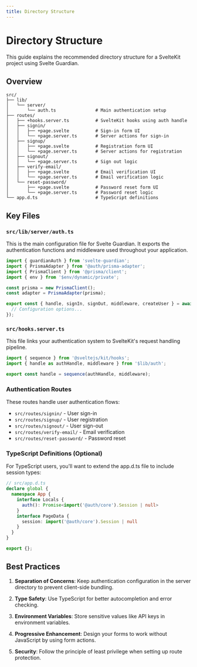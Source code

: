 ```yaml
---
title: Directory Structure
---
```


# Directory Structure

This guide explains the recommended directory structure for a SvelteKit project using Svelte Guardian.

## Overview

```
src/
├── lib/
│   └── server/
│       └── auth.ts               # Main authentication setup
├── routes/
│   ├── +hooks.server.ts          # SvelteKit hooks using auth handle
│   ├── signin/
│   │   ├── +page.svelte          # Sign-in form UI
│   │   └── +page.server.ts       # Server actions for sign-in
│   ├── signup/
│   │   ├── +page.svelte          # Registration form UI
│   │   └── +page.server.ts       # Server actions for registration
│   ├── signout/
│   │   └── +page.server.ts       # Sign out logic
│   ├── verify-email/
│   │   ├── +page.svelte          # Email verification UI
│   │   └── +page.server.ts       # Email verification logic
│   └── reset-password/
│       ├── +page.svelte          # Password reset form UI
│       └── +page.server.ts       # Password reset logic
└── app.d.ts                      # TypeScript definitions
```

## Key Files

### `src/lib/server/auth.ts`

This is the main configuration file for Svelte Guardian. It exports the authentication functions and middleware used throughout your application.

```typescript
import { guardianAuth } from 'svelte-guardian';
import { PrismaAdapter } from '@auth/prisma-adapter';
import { PrismaClient } from '@prisma/client';
import { env } from '$env/dynamic/private';

const prisma = new PrismaClient();
const adapter = PrismaAdapter(prisma);

export const { handle, signIn, signOut, middleware, createUser } = await guardianAuth({
  // Configuration options...
});
```

### `src/hooks.server.ts`

This file links your authentication system to SvelteKit's request handling pipeline.

```typescript
import { sequence } from '@sveltejs/kit/hooks';
import { handle as authHandle, middleware } from '$lib/auth';

export const handle = sequence(authHandle, middleware);
```

### Authentication Routes

These routes handle user authentication flows:

- `src/routes/signin/` - User sign-in
- `src/routes/signup/` - User registration
- `src/routes/signout/` - User sign-out
- `src/routes/verify-email/` - Email verification
- `src/routes/reset-password/` - Password reset

### TypeScript Definitions (Optional)

For TypeScript users, you'll want to extend the app.d.ts file to include session types:

```typescript
// src/app.d.ts
declare global {
  namespace App {
    interface Locals {
      auth(): Promise<import('@auth/core').Session | null>
    }
    interface PageData {
      session: import('@auth/core').Session | null
    }
  }
}

export {};
```

## Best Practices

1. **Separation of Concerns**: Keep authentication configuration in the server directory to prevent client-side bundling.

2. **Type Safety**: Use TypeScript for better autocompletion and error checking.

3. **Environment Variables**: Store sensitive values like API keys in environment variables.

4. **Progressive Enhancement**: Design your forms to work without JavaScript by using form actions.

5. **Security**: Follow the principle of least privilege when setting up route protection.
